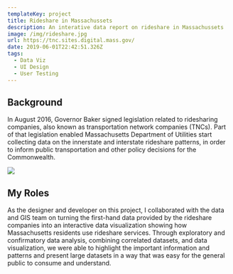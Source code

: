 ```yaml
---
templateKey: project
title: Rideshare in Massachussets
description: An interative data report on rideshare in Massachussets
image: /img/rideshare.jpg
url: https://tnc.sites.digital.mass.gov/
date: 2019-06-01T22:42:51.326Z
tags:
  - Data Viz
  - UI Design
  - User Testing
---
```

## Background

In August 2016, Governor Baker signed legislation related to ridesharing companies, also known as transportation network companies (TNCs). Part of that legislation enabled Massachusetts Department of Utilities start collecting data on the innerstate and interstate rideshare patterns, in order to inform public transportation and other policy decisions for the Commonwealth. 

![](/img/rideshare-inflow-outflow-maps.gif)

## My Roles

As the designer and developer on this project, I collaborated with the data and GIS team on turning the first-hand data provided by the rideshare companies into an interactive data visualization showing how Massachusetts residents use rideshare services. Through exploratory and confirmatory data analysis, combining correlated datasets, and data visualization, we were able to highlight the important information and patterns and present large datasets in a way that was easy for the general public to consume and understand.

<lightbox col='2'>
<rehype-image src="rideshare-population-correlation.png" text="text"></rehype-image>
<rehype-image src="rideshare-speed-by-muni.png" text="text"></rehype-image>
</lightbox>